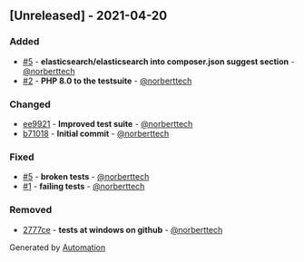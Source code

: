 ## [Unreleased] - 2021-04-20

### Added
- [#5](https://github.com/flow-php/etl-adapter-elasticsearch/pull/5) - **elasticsearch/elasticsearch into composer.json suggest section** - [@norberttech](https://github.com/norberttech)
- [#2](https://github.com/flow-php/etl-adapter-elasticsearch/pull/2) - **PHP 8.0 to the testsuite** - [@norberttech](https://github.com/norberttech)

### Changed
- [ee9921](https://github.com/flow-php/etl-adapter-elasticsearch/commit/ee9921694b99ee77ca4c047fe530e7832f9f78ac) - **Improved test suite** - [@norberttech](https://github.com/norberttech)
- [b71018](https://github.com/flow-php/etl-adapter-elasticsearch/commit/b710189a7399b0df5b253ae19abf63fc8b3c7e0f) - **Initial commit** - [@norberttech](https://github.com/norberttech)

### Fixed
- [#5](https://github.com/flow-php/etl-adapter-elasticsearch/pull/5) - **broken tests** - [@norberttech](https://github.com/norberttech)
- [#1](https://github.com/flow-php/etl-adapter-elasticsearch/pull/1) - **failing tests** - [@norberttech](https://github.com/norberttech)

### Removed
- [2777ce](https://github.com/flow-php/etl-adapter-elasticsearch/commit/2777cea6ad3165ef10c4716d7a2e86f7f34a8ac4) - **tests at windows on github** - [@norberttech](https://github.com/norberttech)

Generated by [Automation](https://github.com/aeon-php/automation)